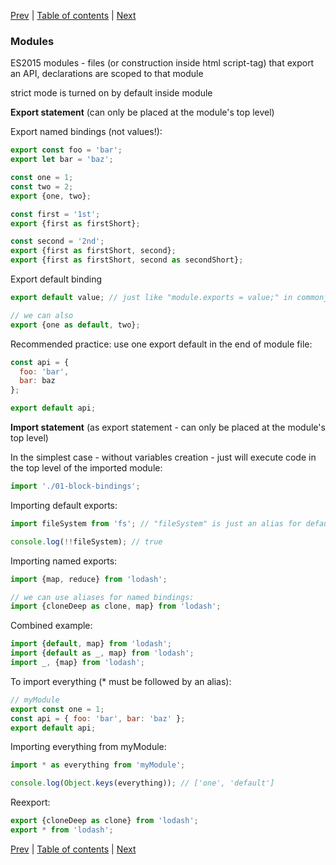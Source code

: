 [Prev](18-Proxy.md) | [Table of contents](https://github.com/gadyonysh/es2015-presentation#ecmascript-2015) | [Next](08-Object.md)

### Modules

ES2015 modules - files (or construction inside html script-tag) that export an API, declarations are scoped to that module

strict mode is turned on by default inside module

**Export statement** (can only be placed at the module's top level)

Export named bindings (not values!):
```js
export const foo = 'bar';
export let bar = 'baz';

const one = 1;
const two = 2;
export {one, two};

const first = '1st';
export {first as firstShort};

const second = '2nd';
export {first as firstShort, second};
export {first as firstShort, second as secondShort};
```

Export default binding
```js
export default value; // just like "module.exports = value;" in commonjs - must be named

// we can also
export {one as default, two};
```

Recommended practice: use one export default in the end of module file:
```js
const api = {
  foo: 'bar',
  bar: baz
};

export default api;
```

**Import statement** (as export statement - can only be placed at the module's top level)

In the simplest case - without variables creation - just will execute code in the top level of the imported module:
```js
import './01-block-bindings';
```

Importing default exports:
```js
import fileSystem from 'fs'; // "fileSystem" is just an alias for default binding

console.log(!!fileSystem); // true
```


Importing named exports:
```js
import {map, reduce} from 'lodash';

// we can use aliases for named bindings:
import {cloneDeep as clone, map} from 'lodash';
```

Combined example:
```js
import {default, map} from 'lodash';
import {default as _, map} from 'lodash';
import _, {map} from 'lodash';
```

To import everything (\* must be followed by an alias):
```js
// myModule
export const one = 1;
const api = { foo: 'bar', bar: 'baz' };
export default api;
```

Importing everything from myModule:
```js
import * as everything from 'myModule';

console.log(Object.keys(everything)); // ['one', 'default']
```

Reexport:
```js
export {cloneDeep as clone} from 'lodash';
export * from 'lodash';
```

[Prev](18-Proxy.md) | [Table of contents](https://github.com/gadyonysh/es2015-presentation#ecmascript-2015) | [Next](08-Object.md)